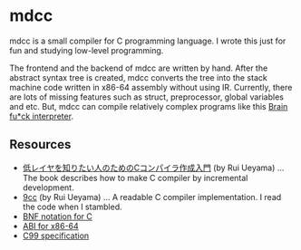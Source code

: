 # mdcc

mdcc is a small compiler for C programming language.
I wrote this just for fun and studying low-level programming.

The frontend and the backend of mdcc are written by hand.
After the abstract syntax tree is created, mdcc converts the tree into the
stack machine code written in x86-64 assembly without using IR.
Currently, there are lots of missing features such as struct, preprocessor,
global variables and etc. But, mdcc can compile relatively complex programs
like this [Brain fu*ck interpreter](https://gist.github.com/hyusuk/3c4a7ad0513a9893de40512cb2e22eae).


## Resources

- [低レイヤを知りたい人のためのCコンパイラ作成入門](https://www.sigbus.info/compilerbook/) (by Rui Ueyama) ... The book describes how to make C compiler by incremental development.
- [9cc](https://github.com/rui314/9cc) (by Rui Ueyama) ... A readable C compiler implementation. I read the code when I stambled.
- [BNF notation for C](https://cs.wmich.edu/~gupta/teaching/cs4850/sumII06/The%20syntax%20of%20C%20in%20Backus-Naur%20form.htm)
- [ABI for x86-64](https://github.com/hjl-tools/x86-psABI)
- [C99 specification](http://www.open-std.org/JTC1/SC22/WG14/www/projects#9899)
